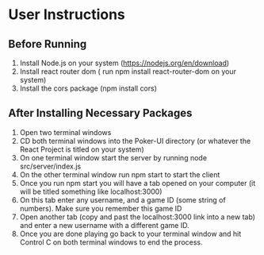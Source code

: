 # **User Instructions**

## Before Running

1. Install Node.js on your system (https://nodejs.org/en/download)
2. Install react router dom ( run npm install react-router-dom on your system)
3. Install the cors package (npm install cors)

## After Installing Necessary Packages
1. Open two terminal windows
2. CD both terminal windows into the Poker-UI directory (or whatever the React Project is titled on your system)
3. On one terminal window start the server by running node src/server/index.js
4. On the other terminal window run npm start to start the client
5. Once you run npm start you will have a tab opened on your computer (it will be titled something like localhost:3000)
6. On this tab enter any username, and a game ID (some string of numbers). Make sure you remember this game ID
7. Open another tab (copy and past the localhost:3000 link into a new tab) and enter a new username with a different game ID.
8. Once you are done playing go back to your terminal window and hit Control C on both terminal windows to end the process.


